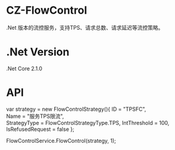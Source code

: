 # CZ-FlowControl
.Net 版本的流控服务，支持TPS、请求总数、请求延迟等流控策略。
# .Net Version
.Net Core 2.1.0
# API
var strategy = new FlowControlStrategy(){
      ID = "TPSFC",      
      Name = "服务TPS限流",     
      StrategyType = FlowControlStrategyType.TPS,
      IntThreshold = 100,
      IsRefusedRequest = false
};

FlowControlService.FlowControl(strategy, 1);



